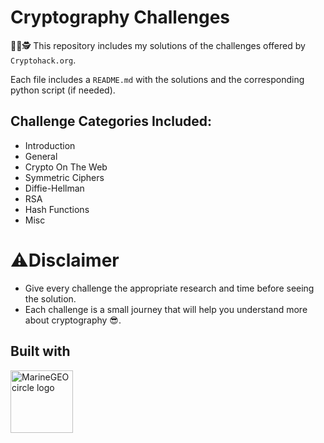 # Cryptography Challenges
⛓️‍💥🕵️ This repository includes my solutions of the challenges offered by `Cryptohack.org`.

Each file includes a `README.md` with the solutions and the corresponding python script (if needed).

## Challenge Categories Included:
* Introduction
* General
* Crypto On The Web
* Symmetric Ciphers
* Diffie-Hellman
* RSA
* Hash Functions
* Misc

# ⚠️Disclaimer
* Give every challenge the appropriate research and time before seeing the solution.
* Each challenge is a small journey that will help you understand more about cryptography 😎.

## Built with
<img src="https://upload.wikimedia.org/wikipedia/commons/thumb/c/c3/Python-logo-notext.svg/110px-Python-logo-notext.svg.png" alt="MarineGEO circle logo" style="height: 100px; width:100px;"/>
